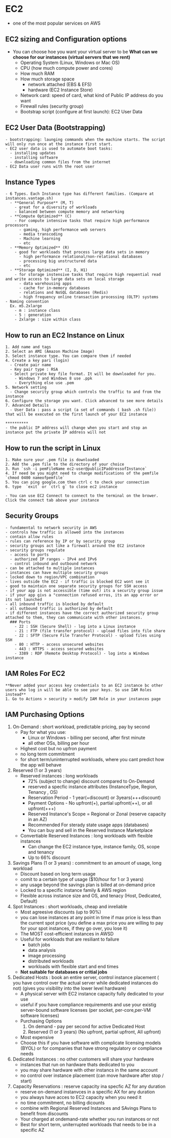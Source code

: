 # EC2
  - one of the most popular services on AWS
    
  ## EC2 sizing and Configuration options
  - You can choose hoe you want your virtual server to be
  **What can we choose for our instances (virtual servers that we rent)**
    - Operating System (Linux, Windows or Mac OS)
    - CPU (how much compute power and cores)
    - How much RAM
    - How much storage space
      - network attached (EBS & EFS)
      - hardware (EC2 Instance Store)
    - Network card: speed of card, what kind of Public IP address do you want
    - Firewall rules (security group)
    - Bootstrap script (configure at first launch): EC2 User Data
   
  ## EC2 User Data (Bootstrapping)
    - bootstrapping: launging commands when the machine starts. The script will only run once at the instance first start.
    - EC2 user data is used to automate boot tasks:
      - installing updates
      - installing software
      - downloading common files from the internet
    - EC2 Data user runs with the root user
      
  ## Instance Types
    - 6 Types. Each Instance type has different families. (Compare at instances.vantage.sh)
      - **General Purpose** (M, T)
        - great for a diversity of workloads
        - balanced between compute memory and networking
      - **Compute Optimized** (C)
        - For compute intensive tasks that require high performance processors
          - gaming, high performance web servers
          - media transcoding
          - Machine learning
          - etc
      - **Memory Optimized** (R)
        - good for workloads that process large data sets in memory
          - high performance relational/non-relational databases
          - processing big unstructured data
          - etc
      - **Storage Optimized** (I, D, H1)
        - for storage instensive tasks that require high requential read and write access to large data sets on local storage
          - data warehousing apps
          - cache for in-memory databases
          - relations and NoSQL databases (Redis)
          - high frequency online transaction processing (OLTP) systems
    - Naming convention
      Ex. m5.2xlarge
        - m : instance class
        - 5 : generation
        - 2xlarge : size within class
  
  ## How to run an EC2 Instance on Linux
    1. Add name and tags
    2. Select an AMI (Amazon Machine Image)
    3. Select instance type. You can compare them if needed
    4. Create a key pari (login)
      - Create pair name
      - Key pair type : RSA
      - Select private key file format. It will be downloaded for you.
        - Windows 7 and Windows 8 use .ppk
        - Everything else use .pem
    5. Network setting
      - Change security group which controls the traffic to and from the instance
    6. Configure the storage you want. Click advanced to see more details
    7. Advanced Details
      - User Data : pass a script (a set of commands ( bash .sh file)) that will be executed on the first launch of your EC2 instance
  
    **********
    - the public IP address will change when you start and stop an instance put the private IP address will not
  
  ## How to run the script in Linux
    1. Make sure your .pem file is downloaded
    2. Add the .pem file to the directory of your choice
    3. Run `ssh -i pemFileName ec2-user@publicIPaddressofInstance`
    4. If need be you might need to change modifications of the pemfile `chmod 0400 nameofpemfile`
    5. You can ping google.com then ctrl c to check your connection
    6. type  `exit` or `ctrl g` to close ec2 instance
  
    - You can use EC2 Connect to connect to the terminal on the brower. Click the connect tab above your instance
  
  ## Security Groups
    - fundamental to network security in AWS
    - controls how traffic is allowed into the instances
    - contain allow rules
    - rules can reference by IP or by security group
    - security groups act like a firewall around the EC2 instance
    - security groups regulate
      - access to ports
      - authorized IP ranges - IPv4 and IPv6
      - control inbound and outbound network
    - can be attached to multiple instances
    - instances can have multiple security groups
    - locked down to region/VPC combination
    - lives outside the EC2 - if traffic is blocked EC2 wont see it
    - good to maintain one separate security groups for SSH access
    - if your app is not accessible (time out) its a security group issue
    - if your app givs a "connection refused erros, its an app error or its not launched
    - all inbound traffic is blocked by default
    - all outbound traffic is authorized by default
    - if different instances have the correct authorized security group attached to them, they can communicate with other instances.
      ### Ports
        - 22 : SSH (Secure Shell) - log into a Linux instance
        - 21 : FTP (file transfer protocol) - upload files into file share
        - 22 : SFTP (Secure File Transfer Protocol) - upload files using SSH
        - 80 : HTTP - access unsecured websites
        - 443 : HTTPS - access secured websites
        - 3389 : RDP (Remote Desktop Protocol) - log into a Windows instance
  
  ## IAM Roles For EC2
    **Never added your access key credentials to an EC2 instance bc other users who log in will be able to see your keys. So use IAM Roles instead**
    1. Go to Actions > security > modify IAM Role in your instances page

  ## IAM Purchasing Options
  1. On-Demand : short workload, predictable pricing, pay by second
     - Pay for what you use:
       - Linux or Windows - billing per second, after first minute
       - all other OSs, billing per hour
     - Highest cost but no upfron payment
     - no long term commitment
     - for short term/uninterrupted workloads, where you cant predict how the app will behave
  3. Reserved (1 or 3 years)
     - Reserved instances : long workloads
       - 72% (subject to change) discount compared to On-Demand
       - reserved a specfic instance attributes (InstanceType, Region, Tenancy , OS)
       - Reservation Period - 1 year(+discount) or 3years(+++discount)
       - Payment Options - No upfront(+), partial upfront(++), or all upfront(+++)
       - Reserved Instance's Scope = Regional or Zonal (reserve capacity in an AZ)
       - Recommended For sterady state usage apps (databases)
       - You can buy and sell in the Reserved Instance Marketplace
     - Convertiable Reserved Instances : long workloads with flexible instances
       - Can change the EC2 instance type, instance family, OS, scope and tenancy
       - Up to 66% discount
  5. Savings Plans (1 or 3 years) : commitment to an amount of usage, long workload
     - Discount based on long term usage
     - comit to a certain type of usage ($10/hour for 1 or 3 years)
     - any usage beyond the savings plan is billed at on-demand price
     - Locked to a specific instance family & AWS region
     - Flexible across instance size and OS, and tenacy (Host, Dedicated, Default)
  7. Spot Instances : short workloads, cheap and inreliable
     - Most agreesive discounts (up to 90%)
     - you can lose instances at any point in time if max price is less than the current spot price (you define a max price you are willing to pay for your spot instances, if they go over, you lose it)
     - The MOST cost-efficient instances in AWSD
     - Useful for workloads that are resiliant to failure
       - batch jobs
       - data analysis
       - image processing
       - distributed workloads
       - workloads with flexible start and end times
      - **Not suitable for databases or critial jobs**
  9. Dedicated Hosts : book an entire server, control instance placement ( you have control over the actual server while dedicated instances do not) (gives you visibility into the lower level hardware)
      - A physical server with EC2 instance capacity fully dedicated to your use
      - useful if you have compliance requirements and use your existig server-bound software licenses (per socket, per-core,per-VM software licenses)
      - Purchasing Options
        1. On demand - pay per second for active Dedicated Host
        2. Reserved (1 or 3 years) (No upfront, partial upfront, All upfront)
      - Most expensive
      - Choose this if you have software with complicate licensing models (BYOL) or for companies that have strong regulatory or compliance needs
  11. Dedicated Instances : no other customers will share your hardware
      - instances that run on hardware thats dedicated to you
      - you may share hardware with other instancs in the same account
      - no control over instance placement (can move hardware after stop / start)
  13. Capacity Reservations : reserve capacity ina specfic AZ for any duration
      - reserve on-demand instanvces in a specific AX for any duration
      - you always have acces to EC2 capacity when you need it
      - no time commitment, no billing dicounts
      - combine with  Regional Reserved Instances and SAvings Plans to benefit from discounts
      - Your charged at ondemand-rate whether you run instances or not
      - Best for short term, uniterrupted workloads that needs to be in a specific AZ
  

  
